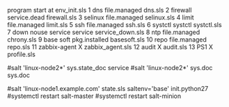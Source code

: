 program start at env_init.sls
1	dns	file.managed	dns.sls
2	firewall	service.dead	firewall.sls
3	selinux	file.managed	selinux.sls
4	limit	file.managed	limit.sls
5	ssh	file.managed	ssh.sls
6	systctl	systctl	systctl.sls
7	down nouse service	service	service_down.sls
8	ntp	file.managed	chrony.sls
9	base soft	pkg.installed	basesoft.sls
10	repo	file.managed	repo.sls
11	zabbix-agent	X	zabbix_agent.sls
12	audit	X	audit.sls
13	PS1	X	profile.sls

#salt 'linux-node2*' sys.state_doc service
#salt 'linux-node2*' sys.doc sys.doc

#salt 'linux-node1.example.com' state.sls saltenv='base' init.python27
#systemctl restart salt-master
#systemctl restart salt-minion

